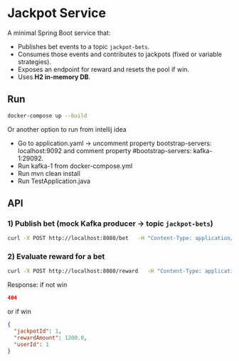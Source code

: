# Jackpot Service

A minimal Spring Boot service that:
- Publishes bet events to a topic `jackpot-bets`.
- Consumes those events and contributes to jackpots (fixed or variable strategies).
- Exposes an endpoint for reward and resets the pool if win.
- Uses **H2 in-memory DB**.

## Run

```bash
docker-compose up --build
```
Or another option to run from intellij idea
 - Go to application.yaml -> uncomment property bootstrap-servers: localhost:9092 and comment property #bootstrap-servers: kafka-1:29092.
 - Run kafka-1 from docker-compose.yml
 - Run mvn clean install
 - Run TestApplication.java
## API

### 1) Publish bet (mock Kafka producer -> topic `jackpot-bets`)
```bash
curl -X POST http://localhost:8080/bet   -H "Content-Type: application/json"   -d '{"betId":"1","userId":"1","jackpotId":"1","betAmount":5000}'
```

### 2) Evaluate reward for a bet
```bash
curl -X POST http://localhost:8080/reward   -H "Content-Type: application/json"   -d '{"betId":"1","userId":"1","jackpotId":"1"}'
```

Response:
if not win
```json
404
```
or if win
```json
{
  "jackpotId": 1,
  "rewardAmount": 1200.0,
  "userId": 1
}
```

